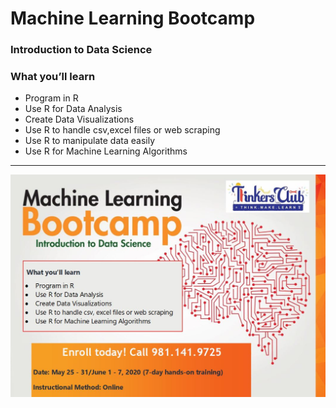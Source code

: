 # Machine Learning Bootcamp 
### Introduction to Data Science

### What you’ll learn
- Program in R
- Use R for Data Analysis
- Create Data Visualizations
- Use R to handle csv,excel files or web scraping
- Use R to manipulate data easily
- Use R for Machine Learning Algorithms

----------------------------------------------

![Machine Learning Bootcamp](https://github.com/rajeevagwl/MachineLearningBootcamp/blob/master/MachineLearningBootcamp_Online.JPG?raw=true)
